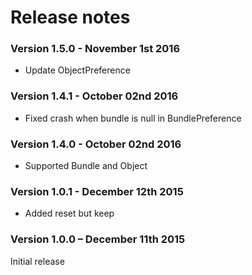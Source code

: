 # Release notes #

### Version 1.5.0 - November 1st 2016 ###

- Update ObjectPreference

### Version 1.4.1 - October 02nd 2016 ###

- Fixed crash when bundle is null in BundlePreference

### Version 1.4.0 - October 02nd 2016 ###

- Supported Bundle and Object

### Version 1.0.1 - December 12th 2015 ###

- Added reset but keep

### Version 1.0.0 – December 11th 2015 ###

Initial release

